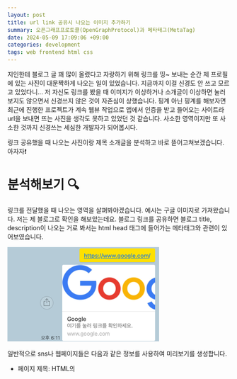 ```yaml
---
layout: post
title: url link 공유시 나오는 이미지 추가하기
summary: 오픈그래프프로토콜(OpenGraphProtocol)과 메타태그(MetaTag)
date: 2024-05-09 17:09:06 +09:00
categories: development
tags: web frontend html css
---
```


지인한테 블로그 글 꽤 많이 올렸다고 자랑하기 위해 링크를 띵~ 보내는 순간 제 프로필에 있는 사진이 대문짝하게 나오는 일이 있었습니다. 지금까지 이걸 신경도 안 쓰고 모르고 있었다니... 저 자신도 링크를 봤을 때 이미지가 이상하거나 소개글이 이상하면 눌러보지도 않으면서 신경쓰지 않은 것이 자존심이 상했습니다. 핑계 아닌 핑계를 해보자면 최근에 진행한 프로젝트가 계속 웹뷰 작업으로 앱에서 인증을 받고 들어오는 사이트라 url을 보내면 뜨는 사진을 생각도 못하고 있었던 것 같습니다. 사소한 영역이지만 또 사소한 것까지 신경쓰는 세심한 개발자가 되어봅시다.

링크 공유했을 때 나오는 사진이랑 제목 소개글을 분석하고 바로 뜯어고쳐보겠습니다. 아자자❗️

# 분석해보기 🔍

링크를 전달했을 때 나오는 영역을 살펴봐야겠습니다. 예시는 구글 이미지로 가져왔습니다. 저는 제 블로그로 확인을 해보았는데요. 블로그 링크를 공유하면 블로그 title, description이 나오는 거로 봐서는 html head 태그에 들어가는 메타태그와 관련이 있어보였습니다.

![web thumbnail](/assets/images/20240509/webThumb.png)

일반적으로 sns나 웹페이지들은 다음과 같은 정보를 사용하여 미리보기를 생성합니다.

- 페이지 제목: HTML의 <title> 태그에 지정된 제목
- 페이지 설명: 페이지의 Meta Tag 의 description 사용합니다. <meta name="description" content="...">
- 페이지 이미지: 페이지에서 사용된 이미지 중 대표적인 이미지, 페이지의 콘텐츠 중 하나

메타태그를 작성하지 않아도 웹사이트에서는 웹 페이지의 콘텐츠를 분석해서 미리보기를 생성하려고 합니다. 그래서 이 블로그같은 경우에도 메타태그에 넣지 않은 프로필 이미지가 썸네일로 나왔던 것입니다.

페이지 링크 미리보기가 랜덤으로 생성되지 않고 원하는 대로 바꿀 수는 없을까요?

# 오픈 그래프 프로토콜

웹사이트나 링크를 공유, 첨부했을 때 미리보기를 원하는 대로 만들 수 있는 것은 <span class="h-yellow">Open Graph Data</span>덕분입니다. **Meta**(구 Facebook)에서 웹 사이트에 다양한 메타 데이터를 제공하기 위해 발명한 메타 데이터 프로토콜입니다. 이를 통해서 우리가 sns에 링크를 첨부하거나, 메시지로 링크를 보냈을 때 미리보기 이미지와 요약된 페이지 정보를 볼 수 있는 것입니다.

## OG TAG 사용하기

가장 기본적인 메타데이터들입니다. 이것들을 통해서 링크 썸네일(미리보기)이 그려지게 됩니다.
- <code>og:title</code> - 페이지 제목 
- <code>og:type</code> - 페이지 유형
- <code>og:image</code> - 페이지 이미지
- <code>og:url</code> - 미리보기에 보여질 링크<br>( https://yeol0324.github.io/web/url-link-thumbnail/ -> https://yeol0324.github.io/ )
- <code>og:description</code> - 페이지 설명 


html head 태그에 meta태그를 생성 후 property 에 속성값들을 적고 content에 적어주면 끝입니다.
```html
<meta property="og:title" content="Lumi">
<meta property="og:type" content="website" />
<meta property="og:image" content="/assets/thumbnail.jpg">
<meta property="og:url" content="https://yeol0324.github.io/">
<meta property="og:description" content="LUMI's 개발 블로그">
```

짠 ✨<br>
![og 적용 이미지](/assets/images/20240509/ogimage.png)

제가 원하는 대로 잘 적용이 되었습니다.


# 테스트 해보기 (OGTAG Test)

OG태그가 잘 적용이 되었는지 테스트를 해보고싶은데 할 때마다 카톡으로 지인에게 공유하기, sns에 올리기는 너무 ···. 앞에서 og 태그는 Meta에서 발명했다고 했는데요, Meta에서는 테스트 할 수 있는 페이지도 만들어두었습니다 ! ㅋㅋㅋ

[Meta og tag 테스트](https://developers.facebook.com/tools/debug/)

# 주의 ⚡️
og 메타 태그는 html 에서 공식으로 지원하는 태그가 아닌 메타에서 발명한 태그입니다. 모든 sns, 웹사이트에서 적용되는 것이 아니라는 것은 알아두어야합니다. 일부 사이트에서는 지원이 되지 않을 수도 있다는 것이죠. 😅 그래도 언제 어디선가 공유가 되고 유명해질 저희의 사이트를 생각하면서 사소한 것도 신경을 써주는 게 좋겠습니다.

og tag가 표준이 되는 게 제일 좋겠습니다.

- <https://ogp.me/>
- <https://developer.mozilla.org/ko/docs/Learn/HTML/Introduction_to_HTML/The_head_metadata_in_HTML>
- [오픈그래프(Open Graph) meta og 태그(tag)와 트위터 카드(Twitter Cards)](https://www.next-t.co.kr/blog/%EA%B2%80%EC%83%89%EC%97%94%EC%A7%84%EC%B5%9C%EC%A0%81%ED%99%94-SEO-%ED%85%8C%ED%81%AC%EB%8B%88%EC%BB%ACSEO-%EC%98%A4%ED%94%88%EA%B7%B8%EB%9E%98%ED%94%84-OpenGraph-metaogtag-%ED%8A%B8%EC%9C%84%ED%84%B0%EC%B9%B4%EB%93%9C-TwitterCards)